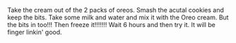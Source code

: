 Take the cream out of the 2 packs of oreos.
Smash the acutal cookies and keep the bits.
Take some milk and water and mix it with the Oreo cream. 
But the bits in too!!!
Then freeze it!!!!!!!
Wait 6 hours and then try it. 
It will be finger linkin' good.